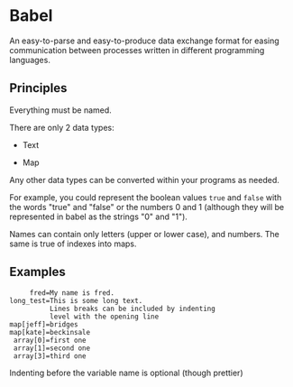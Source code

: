 # Babel

An easy-to-parse and easy-to-produce data exchange format for easing communication between processes written in different programming languages.

## Principles

Everything must be named.

There are only 2 data types:

* Text

* Map

Any other data types can be converted within your programs as needed.

For example, you could represent the boolean values `true` and `false` with the words "true" and "false" or the numbers 0 and 1 (although they will be represented in babel as the strings "0" and "1").

Names can contain only letters (upper or lower case), and numbers. The same is true of indexes into maps.

## Examples

         fred=My name is fred.
    long_test=This is some long text.
              Lines breaks can be included by indenting
              level with the opening line
    map[jeff]=bridges
    map[kate]=beckinsale
     array[0]=first one
     array[1]=second one
     array[3]=third one

Indenting before the variable name is optional (though prettier)
